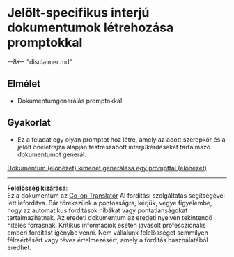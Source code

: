 <!--
CO_OP_TRANSLATOR_METADATA:
{
  "original_hash": "baabc695cc38bcfe66668df8efe2b8c2",
  "translation_date": "2025-10-20T18:15:23+00:00",
  "source_file": "docs/operative-preview/10-generate-documents/README.md",
  "language_code": "hu"
}
-->
# Jelölt-specifikus interjú dokumentumok létrehozása promptokkal

--8<-- "disclaimer.md"

## Elmélet

- Dokumentumgenerálás promptokkal

## Gyakorlat

- Ez a feladat egy olyan promptot hoz létre, amely az adott szerepkör és a jelölt önéletrajza alapján testreszabott interjúkérdéseket tartalmazó dokumentumot generál.

[Dokumentum (előnézet) kimenet generálása egy prompttal (előnézet)](https://learn.microsoft.com/ai-builder/generate-document-output-prompt)

---

**Felelősség kizárása**:  
Ez a dokumentum az [Co-op Translator](https://github.com/Azure/co-op-translator) AI fordítási szolgáltatás segítségével lett lefordítva. Bár törekszünk a pontosságra, kérjük, vegye figyelembe, hogy az automatikus fordítások hibákat vagy pontatlanságokat tartalmazhatnak. Az eredeti dokumentum az eredeti nyelvén tekintendő hiteles forrásnak. Kritikus információk esetén javasolt professzionális emberi fordítást igénybe venni. Nem vállalunk felelősséget semmilyen félreértésért vagy téves értelmezésért, amely a fordítás használatából eredhet.
